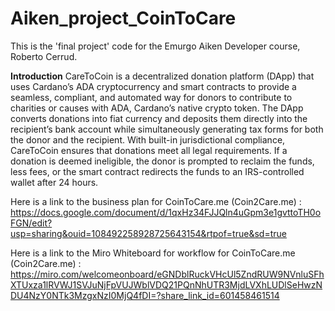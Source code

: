# Aiken_project_CoinToCare
This is the 'final project' code for the Emurgo Aiken Developer course, Roberto Cerrud. 

**Introduction**
CareToCoin is a decentralized donation platform (DApp) that uses Cardano’s ADA cryptocurrency and smart contracts to provide a seamless, compliant, and automated way for donors to contribute to charities or causes with ADA, Cardano’s native crypto token. The DApp converts donations into fiat currency and deposits them directly into the recipient’s bank account while simultaneously generating tax forms for both the donor and the recipient. With built-in jurisdictional compliance, CareToCoin ensures that donations meet all legal requirements. If a donation is deemed ineligible, the donor is prompted to reclaim the funds, less fees, or the smart contract redirects the funds to an IRS-controlled wallet after 24 hours.


Here is a link to the business plan for CoinToCare.me (Coin2Care.me) :
https://docs.google.com/document/d/1qxHz34FJJQln4uGpm3e1gvttoTH0oFGN/edit?usp=sharing&ouid=108492258928725643154&rtpof=true&sd=true

Here is a link to the Miro Whiteboard for workflow for CoinToCare.me (Coin2Care.me) :
https://miro.com/welcomeonboard/eGNDblRuckVHcUl5ZndRUW9NVnluSFhXTUxza1lRVWJ1SVJuNjFpVUJWblVDQ21PQnNhUTR3MjdLVXhLUDlSeHwzNDU4NzY0NTk3MzgxNzI0MjQ4fDI=?share_link_id=601458461514
